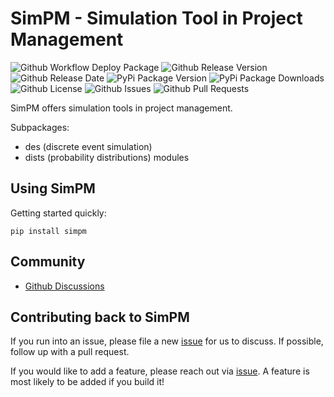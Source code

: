 # SimPM - Simulation Tool in Project Management

![Github Workflow Deploy Package](https://img.shields.io/github/actions/workflow/status/Project-SimPM/SimPM/python-publish.yml?label=deploy)
![Github Release Version](https://img.shields.io/github/v/release/Project-SimPM/SimPM)
![Github Release Date](https://img.shields.io/github/release-date/Project-SimPM/SimPM)
![PyPi Package Version](https://img.shields.io/pypi/v/simpm)
![PyPi Package Downloads](https://img.shields.io/pypi/dm/simpm)
![Github License](https://img.shields.io/github/license/Project-SimPM/SimPM)
![Github Issues](https://img.shields.io/github/issues/Project-SimPM/SimPM)
![Github Pull Requests](https://img.shields.io/github/issues-pr/Project-SimPM/SimPM)

SimPM offers simulation tools in project management.

Subpackages:
- des (discrete event simulation)
- dists (probability distributions) modules

## Using SimPM
Getting started quickly:
```
pip install simpm
```
## Community
- [Github Discussions](https://github.com/Project-SimPM/SimPM/discussions)

## Contributing back to SimPM
If you run into an issue, please file a new [issue](https://github.com/Project-SimPM/SimPM/issues) for us to discuss. If possible, follow up with a pull request.

If you would like to add a feature, please reach out via [issue](https://github.com/Project-SimPM/SimPM/issues). A feature is most likely to be added if you build it!

